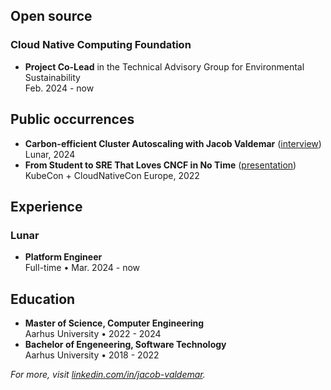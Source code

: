 ## Open source
### Cloud Native Computing Foundation
- **Project Co-Lead** in the Technical Advisory Group for Environmental Sustainability<br>Feb. 2024 - now

## Public occurrences
- **Carbon-efficient Cluster Autoscaling with Jacob Valdemar** ([interview](https://www.youtube.com/watch?v=xdU9zv1mW6U))<br>Lunar, 2024
- **From Student to SRE That Loves CNCF in No Time** ([presentation](https://kccnceu2022.sched.com/event/ytt6))<br>KubeCon + CloudNativeCon Europe, 2022

## Experience
### Lunar
- **Platform Engineer**<br>Full-time • Mar. 2024 - now

## Education
- **Master of Science, Computer Engineering**<br>Aarhus University • 2022 - 2024
- **Bachelor of Engeneering, Software Technology**<br>Aarhus University • 2018 - 2022

_For more, visit [linkedin.com/in/jacob-valdemar](https://www.linkedin.com/in/jacob-valdemar)._


<!--
### Hi there 👋

- 🏛️ I work at [Lunar](https://lunar.app) as a **Platform Engineer**
- 👨‍🎓 I'm studying a **Master of Science in Computer Engineering** at [Aarhus University](https://international.au.dk)
- 📚🎓📝🧐 I am currently writing a master's thesis about **Carbon Efficient Cluster Autoscaling** ([Carbon Efficient Karpenter](https://github.com/aws/karpenter-provider-aws/pull/4686))
- 🌍 I'm located in **Aarhus, Denmark**
- ⚡ I'm excited about **Cloud Native** and **green software**
- ✉️ How to reach me: [LinkedIn](https://linkedin.com/in/jacob-valdemar)
- 💡 Fun fact: Once in a while I write Wikipedia articles
-->
